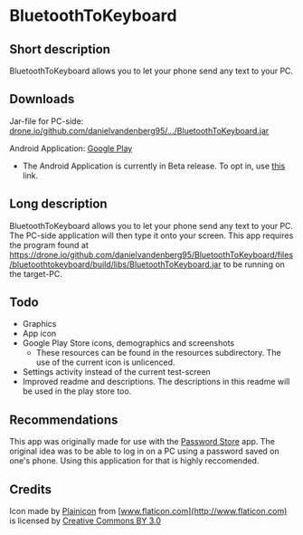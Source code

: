 # BluetoothToKeyboard
## Short description
BluetoothToKeyboard allows you to let your phone send any text to your PC.
## Downloads
Jar-file for PC-side: [drone.io/github.com/danielvandenberg95/…/BluetoothToKeyboard.jar](https://drone.io/github.com/danielvandenberg95/BluetoothToPc/files/bluetoothtokeyboard/build/libs/BluetoothToKeyboard.jar)

Android Application: [Google Play](https://play.google.com/store/apps/details?id=com.gmail.dvandenberg95.bluetoothtopc)
 - The Android Application is currently in Beta release. To opt in, use [this](https://play.google.com/apps/testing/com.gmail.dvandenberg95.bluetoothtopc) link.

## Long description
BluetoothToKeyboard allows you to let your phone send any text to your PC. The PC-side application will then type it onto your screen. This app requires the program found at https://drone.io/github.com/danielvandenberg95/BluetoothToKeyboard/files/bluetoothtokeyboard/build/libs/BluetoothToKeyboard.jar to be running on the target-PC.
## Todo
 - Graphics
  - App icon
  - Google Play Store icons, demographics and screenshots
    - These resources can be found in the resources subdirectory. The use of the current icon is unlicenced.
 - Settings activity instead of the current test-screen
 - Improved readme and descriptions. The descriptions in this readme will be used in the play store too.

## Recommendations
This app was originally made for use with the [Password Store](https://github.com/zeapo/Android-Password-Store) app. The original idea was to be able to log in on a PC using a password saved on one's phone. Using this application for that is highly reccomended.

## Credits
Icon made by [Plainicon](http://www.flaticon.com/authors/plainicon) from [www.flaticon.com](http://www.flaticon.com) is licensed by [Creative Commons BY 3.0](http://creativecommons.org/licenses/by/3.0/)
